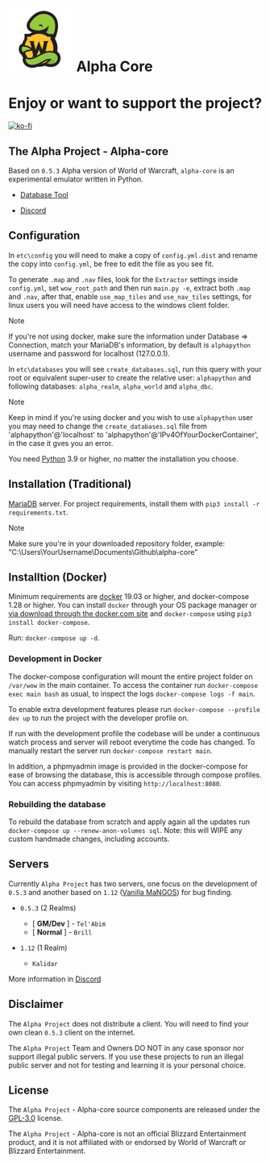 # ![logo](.github/logo-small.png) Alpha Core


# Enjoy or want to support the project?

[![ko-fi](https://www.ko-fi.com/img/githubbutton_sm.svg)](https://ko-fi.com/R6R21LO82)


## The Alpha Project - Alpha-core

Based on `0.5.3` Alpha version of World of Warcraft, `alpha-core` is an experimental emulator written in Python.

- [Database Tool](https://db.thealphaproject.eu/)

- [Discord](https://discord.gg/RzBMAKU)


## Configuration

In `etc\config` you will need to make a copy of `config.yml.dist` and rename the copy into `config.yml`, be free to edit the file as you see fit.

To generate `.map` and `.nav` files, look for the `Extractor` settings inside `config.yml`, set `wow_root_path` and then run `main.py -e`, extract both `.map` and `.nav`, after that, enable `use_map_tiles` and `use_nav_tiles` settings, for linux users you will need have access to the windows client folder.

> [!NOTE]  
> If you're not using docker, make sure the information under Database => Connection, match your MariaDB's information, by default is `alphapython` username and password for localhost (127.0.0.1).

In `etc\databases` you will see `create_databases.sql`, run this query with your root or equivalent super-user to create the relative user: `alphapython` and following databases: `alpha_realm`, `alpha_world` and `alpha_dbc`.

> [!NOTE]  
> Keep in mind if you're using docker and you wish to use `alphapython` user you may need to change the `create_databases.sql` file from 'alphapython'@'localhost' to 'alphapython'@'IPv4OfYourDockerContainer', in the case it gves you an error.

You need [Python](https://www.python.org/downloads/) 3.9 or higher, no matter the installation you choose.

## Installation (Traditional)
[MariaDB](https://mariadb.org/download/) server. For project requirements, install them with `pip3 install -r requirements.txt`.

> [!NOTE]  
> Make sure you're in your downloaded repository folder, example:
> "C:\Users\YourUsername\Documents\Github\alpha-core"


## Installtion (Docker)

Minimum requirements are [docker](https://www.docker.com/products/docker-desktop/) 19.03 or higher, and docker-compose 1.28 or higher. 
You can install `docker` through your OS package manager or [via download through the docker.com site](https://docs.docker.com/engine/install/) and `docker-compose` using `pip3 install docker-compose`.

Run: `docker-compose up -d`.


### Development in Docker

The docker-compose configuration will mount the entire project folder on `/var/wow` in the main container. To access the container run `docker-compose exec main bash` as usual, to inspect the logs `docker-compose logs -f main`.

To enable extra development features please run `docker-compose --profile dev up` to run the project with the developer profile on.

If run with the development profile the codebase will be under a continuous watch process and server will reboot everytime the code has changed. To manually restart the server run `docker-compose restart main`.

In addition, a phpmyadmin image is provided in the docker-compose for ease of browsing the database, this is accessible through compose profiles. 
You can access phpmyadmin by visiting `http://localhost:8080`.


### Rebuilding the database

To rebuild the database from scratch and apply again all the updates run  `docker-compose up --renew-anon-volumes sql`. Note: this will WIPE any custom handmade changes, including accounts.


## Servers

Currently `Alpha Project` has two servers, one focus on the development of `0.5.3` and another based on `1.12` ([Vanilla MaNGOS](https://github.com/vmangos)) for bug finding.

- `0.5.3` (2 Realms)
  - [ **GM/Dev** ] - `Tel'Abim`
  - [ **Normal** ] - `Brill`

- `1.12` (1 Realm)
  - `Kalidar`

More information in [Discord](https://discord.gg/RzBMAKU)


## Disclaimer

The `Alpha Project` does not distribute a client. You will need to find your own clean `0.5.3` client on the internet.

The `Alpha Project` Team and Owners DO NOT in any case sponsor nor support illegal public servers. If you use these projects to run an illegal public server and not for testing and learning it is your personal choice.

## License

The `Alpha Project` - Alpha-core source components are released under the [GPL-3.0](https://www.gnu.org/licenses/gpl-3.0.en.html) license.

The `Alpha Project` - Alpha-core is not an official Blizzard Entertainment product, and it is not affiliated with or endorsed by World of Warcraft or Blizzard Entertainment.